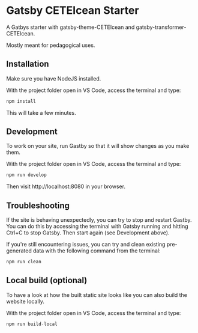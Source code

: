 # Gatsby CETEIcean Starter

A Gatbys starter with gatsby-theme-CETEIcean and gatsby-transformer-CETEIcean.

Mostly meant for pedagogical uses.

## Installation

Make sure you have NodeJS installed.

With the project folder open in VS Code, access the terminal and type:

```js
npm install
```

This will take a few minutes.

## Development

To work on your site, run Gastby so that it will show changes as you make them.

With the project folder open in VS Code, access the terminal and type:

```js
npm run develop
```

Then visit http://localhost:8080 in your browser.

## Troubleshooting

If the site is behaving unexpectedly, you can try to stop and restart Gastby. You can do this by accessing the terminal with Gatsby running and hitting Ctrl+C to stop Gatsby. Then start again (see Development above).

If you're still encountering issues, you can try and clean existing pre-generated data with the following command from the terminal:

```js
npm run clean
```

## Local build (optional)

To have a look at how the built static site looks like you can also build the website locally.

With the project folder open in VS Code, access the terminal and type:

```js
npm run build-local
```
